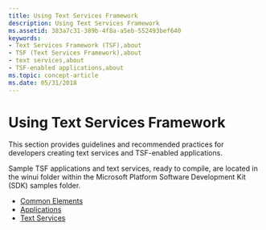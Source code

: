 ```yaml
---
title: Using Text Services Framework
description: Using Text Services Framework
ms.assetid: 383a7c31-389b-4f8a-a5eb-552493bef640
keywords:
- Text Services Framework (TSF),about
- TSF (Text Services Framework),about
- text services,about
- TSF-enabled applications,about
ms.topic: concept-article
ms.date: 05/31/2018
---
```


# Using Text Services Framework

This section provides guidelines and recommended practices for developers creating text services and TSF-enabled applications.

Sample TSF applications and text services, ready to compile, are located in the winui folder within the Microsoft Platform Software Development Kit (SDK) samples folder.

-   [Common Elements](common-elements.md)
-   [Applications](applications.md)
-   [Text Services](text-services.md)

 

 




